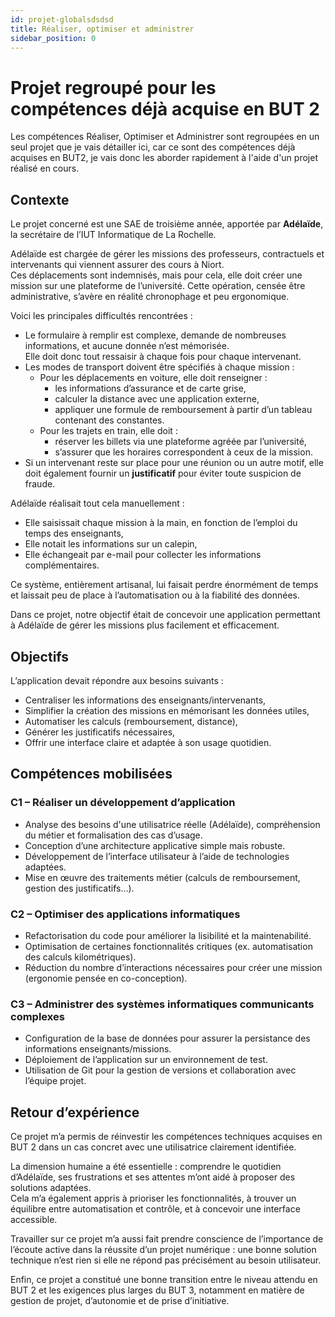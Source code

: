 ```yaml
---
id: projet-globalsdsdsd
title: Réaliser, optimiser et administrer
sidebar_position: 0
---
```


# Projet regroupé pour les compétences déjà acquise en BUT 2

Les compétences Réaliser, Optimiser et Administrer sont regroupées en un seul projet que je vais détailler ici,
car ce sont des compétences déjà acquises en BUT2, je vais donc les aborder rapidement à l'aide d'un projet réalisé en cours.

## Contexte

Le projet concerné est une SAE de troisième année, apportée par **Adélaïde**, la secrétaire de l’IUT Informatique de La Rochelle.

Adélaïde est chargée de gérer les missions des professeurs, contractuels et intervenants qui viennent assurer des cours à Niort.  
Ces déplacements sont indemnisés, mais pour cela, elle doit créer une mission sur une plateforme de l’université. Cette opération, censée être administrative, s’avère en réalité chronophage et peu ergonomique.

Voici les principales difficultés rencontrées :

- Le formulaire à remplir est complexe, demande de nombreuses informations, et aucune donnée n’est mémorisée.  
  Elle doit donc tout ressaisir à chaque fois pour chaque intervenant.
- Les modes de transport doivent être spécifiés à chaque mission :  
  - Pour les déplacements en voiture, elle doit renseigner :
    - les informations d’assurance et de carte grise,
    - calculer la distance avec une application externe,
    - appliquer une formule de remboursement à partir d’un tableau contenant des constantes.  
  - Pour les trajets en train, elle doit :
    - réserver les billets via une plateforme agréée par l’université,
    - s’assurer que les horaires correspondent à ceux de la mission.
- Si un intervenant reste sur place pour une réunion ou un autre motif, elle doit également fournir un **justificatif** pour éviter toute suspicion de fraude.

Adélaïde réalisait tout cela manuellement :
- Elle saisissait chaque mission à la main, en fonction de l’emploi du temps des enseignants,
- Elle notait les informations sur un calepin,
- Elle échangeait par e-mail pour collecter les informations complémentaires.

Ce système, entièrement artisanal, lui faisait perdre énormément de temps et laissait peu de place à l’automatisation ou à la fiabilité des données.

Dans ce projet, notre objectif était de concevoir une application permettant à Adélaïde de gérer les missions plus facilement et efficacement.

## Objectifs

L’application devait répondre aux besoins suivants :
- Centraliser les informations des enseignants/intervenants,
- Simplifier la création des missions en mémorisant les données utiles,
- Automatiser les calculs (remboursement, distance),
- Générer les justificatifs nécessaires,
- Offrir une interface claire et adaptée à son usage quotidien.

## Compétences mobilisées

### C1 – Réaliser un développement d’application
- Analyse des besoins d'une utilisatrice réelle (Adélaïde), compréhension du métier et formalisation des cas d’usage.
- Conception d’une architecture applicative simple mais robuste.
- Développement de l’interface utilisateur à l’aide de technologies adaptées.
- Mise en œuvre des traitements métier (calculs de remboursement, gestion des justificatifs...).

### C2 – Optimiser des applications informatiques
- Refactorisation du code pour améliorer la lisibilité et la maintenabilité.
- Optimisation de certaines fonctionnalités critiques (ex. automatisation des calculs kilométriques).
- Réduction du nombre d’interactions nécessaires pour créer une mission (ergonomie pensée en co-conception).

### C3 – Administrer des systèmes informatiques communicants complexes
- Configuration de la base de données pour assurer la persistance des informations enseignants/missions.
- Déploiement de l’application sur un environnement de test.
- Utilisation de Git pour la gestion de versions et collaboration avec l’équipe projet.

## Retour d’expérience

Ce projet m’a permis de réinvestir les compétences techniques acquises en BUT 2 dans un cas concret avec une utilisatrice clairement identifiée.

La dimension humaine a été essentielle : comprendre le quotidien d’Adélaïde, ses frustrations et ses attentes m’ont aidé à proposer des solutions adaptées.  
Cela m’a également appris à prioriser les fonctionnalités, à trouver un équilibre entre automatisation et contrôle, et à concevoir une interface accessible.

Travailler sur ce projet m’a aussi fait prendre conscience de l’importance de l’écoute active dans la réussite d’un projet numérique : une bonne solution technique n’est rien si elle ne répond pas précisément au besoin utilisateur.

Enfin, ce projet a constitué une bonne transition entre le niveau attendu en BUT 2 et les exigences plus larges du BUT 3, notamment en matière de gestion de projet, d’autonomie et de prise d’initiative.
